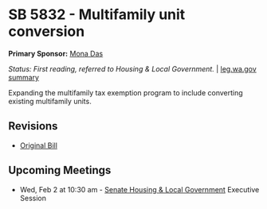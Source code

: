 # SB 5832 - Multifamily unit conversion
**Primary Sponsor:** [Mona Das](/person/leg/das_mo.md)

*Status: First reading, referred to Housing & Local Government.* | [leg.wa.gov summary](https://app.leg.wa.gov/billsummary?BillNumber=5832&Year=2021)

Expanding the multifamily tax exemption program to include converting existing multifamily units.

## Revisions
* [Original Bill](1/)

## Upcoming Meetings
* Wed, Feb 2 at 10:30 am - [Senate Housing & Local Government](/senate/2021-22/HLG/) Executive Session